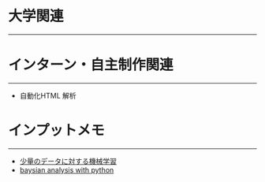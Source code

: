 # 大学関連
* * *
# インターン・自主制作関連
* * *
- 自動化HTML 解析
# インプットメモ
* * *
- [少量のデータに対する機械学習](https://www.jstage.jst.go.jp/article/essfr/16/4/16_247/_pdf/-char/ja)
- [baysian analysis with python](https://github.com/aloctavodia/BAP)
